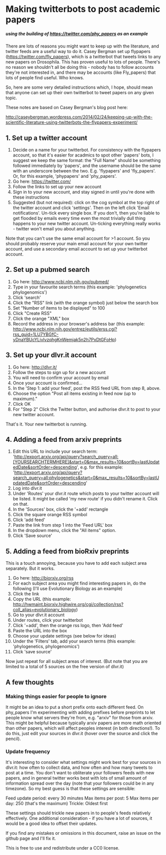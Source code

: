 # Making twitterbots to post academic papers
##### using the building of https://twitter.com/phy_papers as an example

There are lots of reasons you might want to keep up with the literature, and twitter feeds are a useful way to do it. Casey Bergman set up flypapers (https://twitter.com/fly_papers), which is a twitterbot that tweets links to any new papers on Drosophila. This has proven useful to lots of people. There's no reason we shouldn't all be doing this - nobody has to follow accounts they're not interested in, and there may be accounts (like Fly_papers) that lots of people find useful. Who knows.

So, here are some very detailed instructions which, I hope, should mean that anyone can set up their own twitterbot to tweet papers on any given topic.

These notes are based on Casey Bergman's blog post here:

http://caseybergman.wordpress.com/2014/02/24/keeping-up-with-the-scientific-literature-using-twitterbots-the-flypapers-experiment/

## 1. Set up a twitter account

1. Decide on a name for your twitterbot. For consistency with the flypapers account, so that it's easier for acadmics to spot other 'papers' bots, I suggest we keep the same format: the "Full Name" should be something followed immediately by 'papers', and the username should be the same with an underscore between the two. E.g. 'flypapers' and 'fly_papers'. Or, for this example, 'phypapers' and 'phy_papers'.
2. Go here: https://twitter.com/
3. Follow the links to set up your new account
4. Sign in to your new account, and stay signed in until you're done with these instructions
5. Suggested (but not required): click on the cog symbol at the top right of the twitter account and click 'settings'. Then on the left click 'Email notifications'. Un-tick every single box. If you don't, then you're liable to get flooded by emails every time even the most trivially dull thing happens to your new twitter account. Un-ticking everything really works - twitter won't email you about anything. 
 
Note that you can't use the same email account for >1 account. So you should probably reserve your main email account for your own twitter account, and use a secondary email account to set up your twitterbot account.

## 2. Set up a pubmed search

1. Go here: http://www.ncbi.nlm.nih.gov/pubmed/
2. Type in your favourite search terms (this example: 'phylogenetics phylogenomics') 
3. Click 'search'
4. Click the "RSS" link (with the orange symbol) just below the search box
5. Set "Number of items to be displayed" to 100
6. Click "Create RSS"
7. Click the orange "XML" box
8. Record the address in your browser's address bar (this example: http://www.ncbi.nlm.nih.gov/entrez/eutils/erss.cgi?rss_guid=1LU7YBGfC-yDnaYBUcYLivlvzqhgKnWemjak5n2h7PxDtGFoHp)

## 3. Set up your dlvr.it account

1. Go here: http://dlvr.it/
2. Follow the steps to sign up for a new account
3. You will need to confirm your account by email
4. Once your account is confirmed...
5. In the 'Step 1: add your feed', post the RSS feed URL from step 8, above. 
6. Choose the option "Post all items existing in feed now (up to maximum)."
7. Click OK
8. For "Step 2" Click the Twitter button, and authorise dlvr.it to post to your new twitter account.

That's it. Your new twitterbot is running.

## 4. Adding a feed from arxiv preprints

1. Edit this URL to include your search term: 'http://export.arxiv.org/api/query?search_query=all:[YOURSEARCHTERMHERE]&start=0&max_results=10&sortBy=lastUpdatedDate&sortOrder=descending', e.g. for this example: 'http://export.arxiv.org/api/query?search_query=all:phylogenetics&start=0&max_results=10&sortBy=lastUpdatedDate&sortOrder=descending'
2. Log into dlvr.it
3. Under 'Routes' your dlvr.it route which posts to your twitter account will be listed. It might be called 'my new route' if you didn't rename it. Click on that. 
4. In the 'Sources' box, click the '+add' rectangle
5. Click the square orange RSS symbol
6. Click 'add feed'
7. Paste the link from step 1 into the 'Feed URL' box
8. In the dropdown menu, click the "All items" option.
9. Click 'Save source'

## 5. Adding a feed from bioRxiv preprints

This is a touch annoying, because you have to add each subject area separately. But it works.

1. Go here: http://biorxiv.org/rss
2. For each subject area you might find interesting papers in, do the following (I'll use Evolutionary Biology as an example)
3. Click the link
4. Copy the URL (this example: http://hwmaint.biorxiv.highwire.org/cgi/collection/rss?coll_alias=evolutionary_biology)
5. Go to your dlvr.it account
6. Under routes, click your twitterbot
7. Click '+add', then the orange rss logo, then 'Add feed'
8. Paste the URL into the box
9. Choose your update settings (see below for ideas)
10. Under the 'Filters' tab, add your search terms (this example: 'phylogenetics, phylogenomics')
11. Click 'save source'

Now just repeat for all subject areas of interest. (But note that you are limited to a total of 5 sources on the free version of dlvr.it)


## A few thoughts

### Making things easier for people to ignore
It might be an idea to put a short prefix onto each different feed. On phy_papers I'm experimenting with adding prefixes before preprints to let people know what servers they're from, e.g. "arxiv" for those from arxiv. This might be helpful because typically arxiv papers are more math oriented than other papers, which will affect peoples interest (in both directions!). To do this, just edit your sources in dlvr.it (hover over the source and click the pencil).

### Update frequency
It's interesting to consider what settings might work best for your sources in dlvr.it: how often to collect data, and how often and how many tweets to post at a time. You don't want to obliterate your followers feeds with new papers, and in general twitter works best with lots of small amount of information spread over the day (note that your followers could be in any timezone). So my best guess is that these settings are sensible:

Feed update period: every 30 minutes
Max items per post: 5
Max items per day: 250 (that's the maximum)
Trickle: Oldest first

These settings should trickle new papers in to people's feeds relatively effectively. One additional consideration - if you have a lot of sources, it would be a good idea to offset their updates.


If you find any mistakes or omissions in this document, raise an issue on the github page and I'll fix it.

This is free to use and redistribute under a CC0 license.